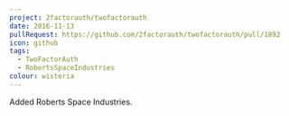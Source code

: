```yaml
---
project: 2factorauth/twofactorauth
date: 2016-11-13
pullRequest: https://github.com/2factorauth/twofactorauth/pull/1892
icon: github
tags:
  - TwoFactorAuth
  - RobertsSpaceIndustries
colour: wisteria
---
```

Added Roberts Space Industries.
